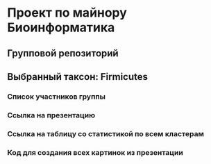 # Проект по майнору Биоинформатика
## Групповой репозиторий
## Выбранный таксон: Firmicutes
### Список участников группы
### Ссылка на презентацию
### Ссылка на таблицу со статистикой по всем кластерам
### Код для создания всех картинок из презентации
